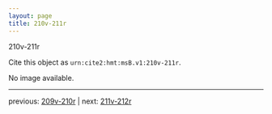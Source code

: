 ```yaml
---
layout: page
title: 210v-211r
---
```


210v-211r

Cite this object as `urn:cite2:hmt:msB.v1:210v-211r`.

No image available. 



---

previous: [209v-210r](../209v-210r/) | next: [211v-212r](../211v-212r/)